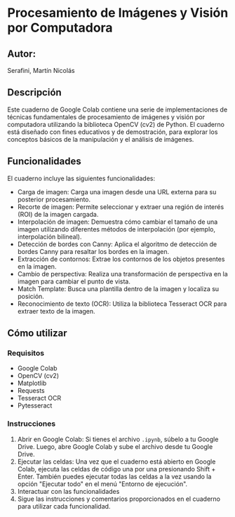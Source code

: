 # Procesamiento de Imágenes y Visión por Computadora

## Autor: 

Serafini, Martín Nicolás

## Descripción
Este cuaderno de Google Colab contiene una serie de implementaciones de técnicas fundamentales de procesamiento de imágenes y visión por computadora utilizando la biblioteca OpenCV (cv2) de Python. El cuaderno está diseñado con fines educativos y de demostración, para explorar los conceptos básicos de la manipulación y el análisis de imágenes.

## Funcionalidades
El cuaderno incluye las siguientes funcionalidades:

* Carga de imagen: Carga una imagen desde una URL externa para su posterior procesamiento.
* Recorte de imagen: Permite seleccionar y extraer una región de interés (ROI) de la imagen cargada.
* Interpolación de imagen: Demuestra cómo cambiar el tamaño de una imagen utilizando diferentes métodos de interpolación (por ejemplo, interpolación bilineal).
* Detección de bordes con Canny: Aplica el algoritmo de detección de bordes Canny para resaltar los bordes en la imagen.
* Extracción de contornos: Extrae los contornos de los objetos presentes en la imagen.
* Cambio de perspectiva: Realiza una transformación de perspectiva en la imagen para cambiar el punto de vista.
* Match Template: Busca una plantilla dentro de la imagen y localiza su posición.
* Reconocimiento de texto (OCR): Utiliza la biblioteca Tesseract OCR para extraer texto de la imagen.

## Cómo utilizar
### Requisitos
* Google Colab
* OpenCV (cv2)
* Matplotlib
* Requests
* Tesseract OCR
* Pytesseract

### Instrucciones
1. Abrir en Google Colab: Si tienes el archivo `.ipynb`, súbelo a tu Google Drive. Luego, abre Google Colab y sube el archivo desde tu Google Drive.
2. Ejecutar las celdas: Una vez que el cuaderno está abierto en Google Colab, ejecuta las celdas de código una por una presionando Shift + Enter. También puedes ejecutar todas las celdas a la vez usando la opción "Ejecutar todo" en el menú "Entorno de ejecución".
3. Interactuar con las funcionalidades
4. Sigue las instrucciones y comentarios proporcionados en el cuaderno para utilizar cada funcionalidad.
